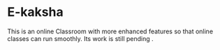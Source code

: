 # E-kaksha
This is an online Classroom with more enhanced features so that online classes can run smoothly. Its work is still pending .

